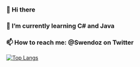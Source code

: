 ### 👋 Hi there 
### 🌱 I’m currently learning C# and Java
### 📫 How to reach me: @Swendoz on Twitter

[![Top Langs](https://github-readme-stats.vercel.app/api/top-langs/?username=Swendoz)](https://github.com/anuraghazra/github-readme-stats)



<!--
**Swendoo/Swendoo** is a ✨ _special_ ✨ repository because its `README.md` (this file) appears on your GitHub profile.
r
![Swendoz's GitHub stats](https://github-readme-stats.vercel.app/api?username=Swendoz&show_icons=true&theme=radical)
Here are some ideas to get you started:
- 🔭 I’m currently working on ...
- 🌱 I’m currently learning ...
- 👯 I’m looking to collaborate on ...
- 🤔 I’m looking for help with ...
- 💬 Ask me about ...
- 📫 How to reach me: ...
- 😄 Pronouns: ...
- ⚡ Fun fact: ...
-->
